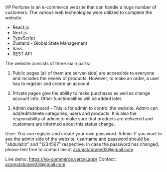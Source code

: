 VP Perfume is an e-commerce website that can handle a huge number of customers. The various web technologies were utilized to complete the website.

- React.js
- Next.js
- TypeScript
- Zustand - Global State Management
- Sass
- REST API

The website consists of three main parts: 

1. Public pages (all of them are server-side) are accessible to everyone and includes the review of products. However, to make an order, a user has to register and create an account.

2. Private pages give the ability to make purchases as well as change account info. Other functionalities will be added later.

3. Admin dashboard - This is for admin to control the website. Admin can add/edit/delete categories, users and products. It is also the responsibility of admin to make sure that products are delivered and customers are informed about this status change.

User: You can register and create your own password.
Admin: If you want to see the admin side of the website, username and password should be "abdulaziz" and "1234567" respective. In case the password has changed, please feel free to contact me at azamatabraev03@gmail.com 


Live demo: https://vp-commerce.vercel.app/
Contact: azamatabraev03@gmail.com

